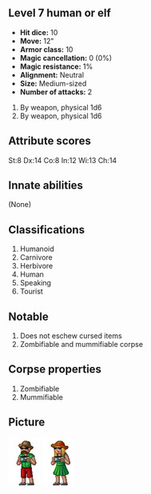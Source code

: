 ## Level 7 human or elf

- **Hit dice:** 10
- **Move:** 12"
- **Armor class:** 10
- **Magic cancellation:** 0 (0%)
- **Magic resistance:** 1%
- **Alignment:** Neutral
- **Size:** Medium-sized
- **Number of attacks:** 2
1. By weapon, physical 1d6
2. By weapon, physical 1d6

## Attribute scores

St:8 Dx:14 Co:8 In:12 Wi:13 Ch:14

## Innate abilities

(None)

## Classifications

1. Humanoid
2. Carnivore
3. Herbivore
4. Human
5. Speaking
6. Tourist

## Notable

1. Does not eschew cursed items
2. Zombifiable and mummifiable corpse

## Corpse properties

1. Zombifiable
2. Mummifiable

## Picture

![Tourist](https://github.com/hyvanmielenpelit/GnollHackTileSet/blob/main/Monsters/tourist/tourist.png?raw=true) ![Tourist](https://github.com/hyvanmielenpelit/GnollHackTileSet/blob/main/Monsters/tourist/tourist_female.png)
